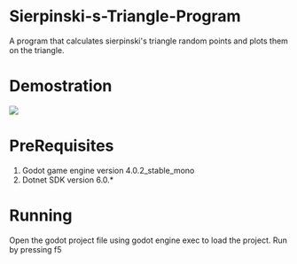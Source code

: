 # Sierpinski-s-Triangle-Program
A program that calculates sierpinski's triangle random points and plots them on the triangle.

# Demostration
![]("2.screenshots/screenshot1.gif")

# PreRequisites
1. Godot game engine version 4.0.2_stable_mono
2. Dotnet SDK version 6.0.* 

# Running 
Open the godot project file using godot engine exec to load the project.
Run by pressing f5

